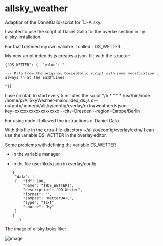 # allsky_weather
Adaption of the DanielGallo-script for TJ-Allsky. 

I wanted to use the script of Daniel Gallo  for the overlay section in my allsky-installation.

For that I defined my own valiable. I called it DS_WETTER.

My new script index-ds.js creates a json-file with the structur:

    {"DS_WETTER": {  "value": "

    --- Data from the original DanielGallo script with some modification : always \n at the EndOfLines

    "}}

I use crontab to start every 5 minutes the script
    */5 * * * * /usr/bin/node /home/pi/AllSkyWeather-main/index_ds.js s --output=/home/pi/allsky/config/overlay/extra/weatherds.json --key=xxxxxxxxxxxxxxxxxxx --city=Dresden --region=Europe/Berlin

For using node I followed the instructions of Daniel Gallo. 

With this file in the extra-file-directory ~/allsky/config/overlay/extra/
I can use the variable DS_WETTER in the overlay-editor.

Some problems with defining the variable DS_WETTER
 - in the variable manager
 - in the file userfileds.json in overlay/config
   
       {
        "data": [
        {   "id": 100,
            "name": "${DS_WETTER}",
            "description": "DD Wetter",
            "format": "",
            "sample": "WetterDATE",
            "type": "Text",
            "source": "My"
        }
       ]
          }


The image of allsky looks like:

![image](https://github.com/dilsg/allsky_weather/assets/52743419/9134fa32-bc6e-4a83-b537-84fa6a871fe8)



